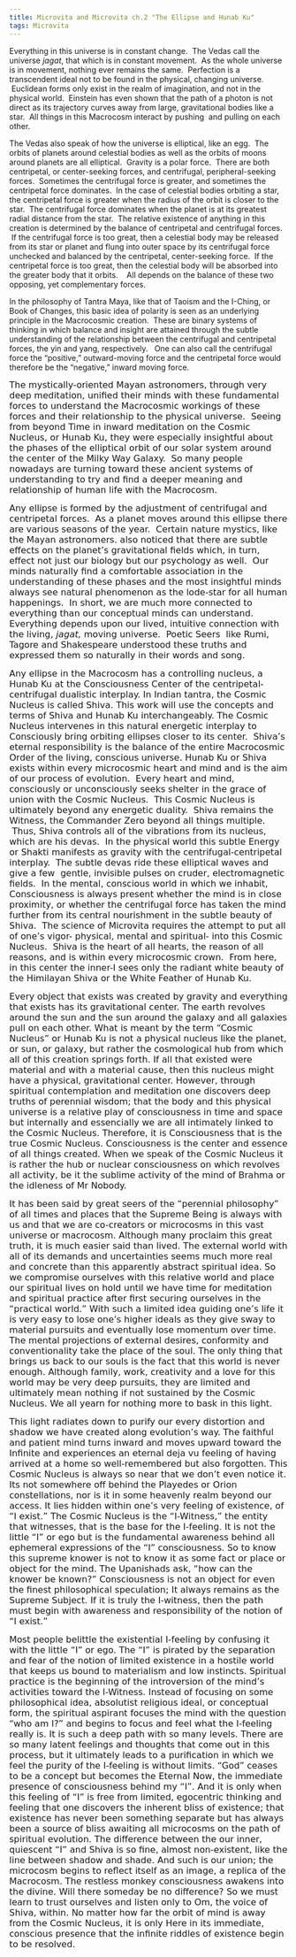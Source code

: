 ```yaml
---
title: Microvita and Microvita ch.2 "The Ellipse and Hunab Ku"
tags: Microvita
---
```


 Everything in this universe is in constant change.  The Vedas call the universe <i>jagat</i>, that which is in constant movement.  As the whole universe is in movement, nothing ever remains the same.  Perfection is a transcendent ideal not to be found in the physical, changing universe.  Euclidean forms only exist in the realm of imagination, and not in the physical world.  Einstein has even shown that the path of a photon is not direct as its trajectory curves away from large, gravitational bodies like a star.  All things in this Macrocosm interact by pushing  and pulling on each other. 

 The Vedas also speak of how the universe is elliptical, like an egg.  The orbits of planets around celestial bodies as well as the orbits of moons around planets are all elliptical.  Gravity is a polar force.  There are both centripetal, or center-seeking forces, and centrifugal, peripheral-seeking forces.  Sometimes the centrifugal force is greater, and sometimes the centripetal force dominates.  In the case of celestial bodies orbiting a star, the centripetal force is greater when the radius of the orbit is closer to the star.  The centrifugal force dominates when the planet is at its greatest radial distance from the star.  The relative existence of anything in this creation is determined by the balance of centripetal and centrifugal forces.  If the centrifugal force is too great, then a celestial body may be released from its star or planet and flung into outer space by its centrifugal force unchecked and balanced by the centripetal, center-seeking force.  If the centripetal force is too great, then the celestial body will be absorbed into the greater body that it orbits.    All depends on the balance of these two opposing, yet complementary forces. 

 In the philosophy of Tantra Maya, like that of Taoism and the I-Ching, or Book of Changes, this basic idea of polarity is seen as an underlying principle in the Macrocosmic creation.  These are binary systems of thinking in which balance and insight are attained through the subtle understanding of the relationship between the centrifugal and centripetal forces, the yin and yang, respectively.   One can also call the centrifugal force the “positive,” outward-moving force and the centripetal force would therefore be the “negative,” inward moving force. </span></span>

<span style="font-family: DejaVu Sans,sans-serif;"><span style="font-size: medium;"> The mystically-oriented Mayan astronomers, through very deep meditation, unified their minds with these fundamental forces to understand the Macrocosmic workings of these forces and their relationship to the physical universe.  Seeing from beyond Time in inward meditation on the Cosmic Nucleus, or Hunab Ku, they were especially insightful about the phases of the elliptical orbit of our solar system around the center of the Milky Way Galaxy.  So many people nowadays are turning toward these ancient systems of understanding to try and find a deeper meaning and relationship of human life with the Macrocosm. </span></span>

<span style="font-family: DejaVu Sans,sans-serif;"><span style="font-size: medium;"> Any ellipse is formed by the adjustment of centrifugal and centripetal forces.  As a planet moves around this ellipse there are various seasons of the year.  Certain nature mystics, like the Mayan astronomers. also noticed that there are subtle effects on the planet’s gravitational fields which, in turn, effect not just our biology but our psychology as well.  Our minds naturally find a comfortable association in the understanding of these phases and the most insightful minds always see natural phenomenon as the lode-star for all human happenings.  In short, we are much more connected to everything than our conceptual minds can understand. Everything depends upon our lived, intuitive connection with the living, <i>jagat, </i>moving universe.  Poetic Seers  like Rumi, Tagore and Shakespeare understood these truths and expressed them so naturally in their words and song. </span></span>

<span style="font-family: DejaVu Sans,sans-serif;"><span style="font-size: medium;"> Any ellipse in the Macrocosm has a controlling nucleus, a Hunab Ku at the Consciousness Center of the centripetal-centrifugal dualistic interplay. In Indian tantra, the Cosmic Nucleus is called Shiva. This work will use the concepts and terms of Shiva and Hunab Ku interchangeably. The Cosmic Nucleus intervenes in this natural energetic interplay to Consciously bring orbiting ellipses closer to its center.  Shiva’s eternal responsibility is the balance of the entire Macrocosmic Order of the living, conscious universe. Hunab Ku or Shiva exists within every microcosmic heart and mind and is the aim of our process of evolution.  Every heart and mind, consciously or unconsciously seeks shelter in the grace of union with the Cosmic Nucleus.  This Cosmic Nucleus is ultimately beyond any energetic duality.  Shiva remains the Witness, the Commander Zero beyond all things multiple.  Thus, Shiva controls all of the vibrations from its nucleus, which are his devas.  In the physical world this subtle Energy or Shakti manifests as gravity with the centrifugal-centripetal interplay.  The subtle devas ride these elliptical waves and give a few  gentle, invisible pulses on cruder, electromagnetic fields.  In the mental, conscious world in which we inhabit, Consciousness is always present whether the mind is in close proximity, or whether the centrifugal force has taken the mind further from its central nourishment in the subtle beauty of Shiva.  The science of Microvita requires the attempt to put all of one’s vigor- physical, mental and spiritual- into this Cosmic Nucleus.  Shiva is the heart of all hearts, the reason of all reasons, and is within every microcosmic crown.  From here, in this center the inner-I sees only the radiant white beauty of the Himilayan Shiva or the White Feather of Hunab Ku. </span></span>

<span style="font-family: DejaVu Sans,sans-serif;"><span style="font-size: medium;">Every object that exists was created by gravity and everything that exists has its gravitational center. The earth revolves around the sun and the sun around the galaxy and all galaxies pull on each other. What is meant by the term “Cosmic Nucleus” or Hunab Ku is not a physical nucleus like the planet, or sun, or galaxy, but rather the cosmological hub from which all of this creation springs forth. If all that existed were material and with a material cause, then this nucleus might have a physical, gravitational center. However, through spiritual contemplation and meditation one discovers deep truths of perennial wisdom; that the body and this physical universe is a relative play of consciousness in time and space but internally and essencially we are all intimately linked to the Cosmic Nucleus. Therefore, it is Consciousness that is the true Cosmic Nucleus. Consciousness is the center and essence of all things created. When we speak of the Cosmic Nucleus it is rather the hub or nuclear consciousness on which revolves all activity, be it the sublime activity of the mind of Brahma or the idleness of Mr Nobody.
</span></span>

<span style="font-family: DejaVu Sans,sans-serif;"><span style="font-size: medium;">It has been said by great seers of the “perennial philosophy” of all times and places that the Supreme Being is always with us and that we are co-creators or microcosms in this vast universe or macrocosm. Although many proclaim this great truth, it is much easier said than lived. The external world with all of its demands and uncertainties seems much more real and concrete than this apparently abstract spiritual idea. So we compromise ourselves with this relative world and place our spiritual lives on hold until we have time for meditation and spiritual practice after first securing ourselves in the “practical world.” With such a limited idea guiding one’s life it is very easy to lose one’s higher ideals as they give sway to material pursuits and eventually lose momentum over time. The mental projections of external desires, conformity and conventionality take the place of the soul. The only thing that brings us back to our souls is the fact that this world is never enough. Although family, work, creativity and a love for this world may be very deep pursuits, they are limited and ultimately mean nothing if not sustained by the Cosmic Nucleus. We all yearn for nothing more to bask in this light.</span></span>

<span style="font-family: DejaVu Sans,sans-serif;"><span style="font-size: medium;">
This light radiates down to purify our every distortion and shadow we have created along evolution’s way. The faithful and patient mind turns inward and moves upward toward the Infinite and experiences an eternal deja vu feeling of having arrived at a home so well-remembered but also forgotten. This Cosmic Nucleus is always so near that we don’t even notice it. Its not somewhere off behind the Playedes or Orion constellations, nor is it in some heavenly realm beyond our access. It lies hidden within one’s very feeling of existence, of “I exist.” The Cosmic Nucleus is the “I-Witness,” the entity that witnesses, that is the base for the I-feeling. It is not the little “I” or ego but is the fundamental awareness behind all ephemeral expressions of the “I” consciousness. So to know this supreme knower is not to know it as some fact or place or object for the mind. The Upanishads ask, “how can the knower be known?” Consciousness is not an object for even the finest philosophical speculation; It always remains as the Supreme Subject. If it is truly the I-witness, then the path must begin with awareness and responsibility of the notion of “I exist.”</span></span>

<span style="font-family: DejaVu Sans,sans-serif;"><span style="font-size: medium;">
Most people belittle the existential I-feeling by confusing it with the little “I” or ego. The “I” is pirated by the separation and fear of the notion of limited existence in a hostile world that keeps us bound to materialism and low instincts. Spiritual practice is the beginning of the introversion of the mind’s activities toward the I-Witness. Instead of focusing on some philosophical idea, absolutist religious ideal, or conceptual form, the spiritual aspirant focuses the mind with the question “who am I?” and begins to focus and feel what the I-feeling really is. It is such a deep path with so many levels. There are so many latent feelings and thoughts that come out in this process, but it ultimately leads to a purification in which we feel the purity of the I-feeling is without limits. “God” ceases to be a concept but becomes the Eternal Now, the immediate presence of consciousness behind my “I”. And it is only when this feeling of “I” is free from limited, egocentric thinking and feeling that one discovers the inherent bliss of existence; that existence has never been something separate but has always been a source of bliss awaiting all microcosms on the path of spiritual evolution. The difference between the our inner, quiescent “I” and Shiva is so fine, almost non-existent, like the line between shadow and shade. And such is our union; the microcosm begins to reflect itself as an image, a replica of the Macrocosm. The restless monkey consciousness awakens into the divine. Will there someday be no difference? So we must learn to trust ourselves and listen only to Om, the voice of Shiva, within. No matter how far the orbit of mind is away from the Cosmic Nucleus, it is only Here in its immediate, conscious presence that the infinite riddles of existence begin to be resolved.</span></span>

